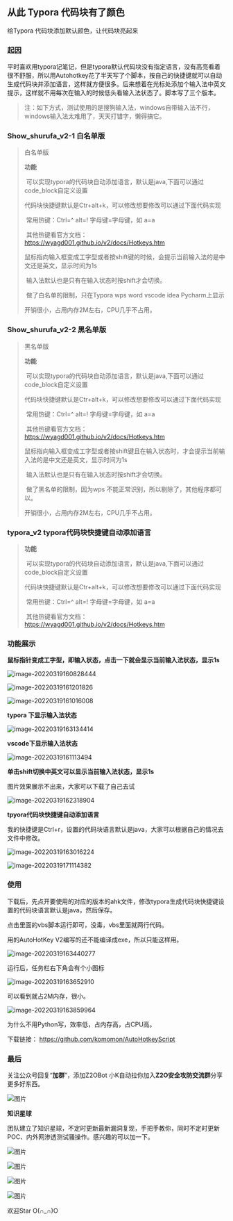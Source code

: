 

## 从此 Typora 代码块有了颜色

给Typora 代码块添加默认颜色，让代码块亮起来



### 起因

平时喜欢用typora记笔记，但是typora默认代码块没有指定语言，没有高亮看着很不舒服，所以用Autohotkey花了半天写了个脚本，按自己的快捷键就可以自动生成代码块并添加语言，这样就方便很多。后来想着在光标处添加个输入法中英文提示，这样就不用每次在输入的时候低头看输入法状态了。脚本写了三个版本。



> 注：如下方式，测试使用的是搜狗输入法，windows自带输入法不行，windows输入法太难用了，天天打错字，懒得搞它。



### Show_shurufa_v2-1 白名单版

> 白名单版
>
> **功能**
>
> ​	可以实现typora的代码块自动添加语言，默认是java,下面可以通过 code_block自定义设置
>
> ​	代码块快捷键默认是Ctr+alt+k，可以修改想要修改可以通过下面代码实现
>
> ​		常用热键：Ctrl=^ alt=! 字母键=字母键，如 a=a
>
> ​		其他热键看官方文档：https://wyagd001.github.io/v2/docs/Hotkeys.htm
>
> ​	鼠标指向输入框变成工字型或者按shift键的时候，会提示当前输入法的是中文还是英文，显示时间为1s
>
> ​	输入法默认也是只有在输入状态时按shift才会切换。
>
> ​	做了白名单的限制，只在Typora wps word vscode idea Pycharm上显示
>
> 开销很小，占用内存2M左右，CPU几乎不占用。

### Show_shurufa_v2-2 黑名单版

> 黑名单版
>
> **功能**
>
> ​	可以实现typora的代码块自动添加语言，默认是java,下面可以通过 code_block自定义设置
>
> ​	代码块快捷键默认是Ctr+alt+k，可以修改想要修改可以通过下面代码实现
>
> ​		常用热键：Ctrl=^ alt=! 字母键=字母键，如 a=a
>
> ​		其他热键看官方文档：https://wyagd001.github.io/v2/docs/Hotkeys.htm
>
> ​	鼠标指向输入框变成工字型或者按shift键且在输入状态时，才会提示当前输入法的是中文还是英文，显示时间为1s
>
> ​	输入法默认也是只有在输入状态时按shift才会切换。
>
> ​	做了黑名单的限制，因为wps 不能正常识别，所以剔除了，其他程序都可以。
>
> 开销很小，占用内存2M左右，CPU几乎不占用。



### typora_v2 typora代码块快捷键自动添加语言

> **功能**
>
> ​	可以实现typora的代码块自动添加语言，默认是java,下面可以通过 code_block自定义设置
>
> ​	代码块快捷键默认是Ctr+alt+k，可以修改想要修改可以通过下面代码实现
>
> ​		常用热键：Ctrl=^ alt=! 字母键=字母键，如 a=a
>
> ​		其他热键看官方文档：https://wyagd001.github.io/v2/docs/Hotkeys.htm





### 功能展示

**鼠标指针变成工字型，即输入状态，点击一下就会显示当前输入法状态，显示1s**

![image-20220319160828444](images/image-20220319160828444.png)

![image-20220319161201826](images/image-20220319161201826.png)

![image-20220319161016008](images/image-20220319161016008.png)

**typora 下显示输入法状态**

![image-20220319163134414](images/image-20220319163134414.png)

**vscode下显示输入法状态**

![image-20220319161113494](images/image-20220319161113494.png)

**单击shift切换中英文可以显示当前输入法状态，显示1s**

图片效果展示不出来，大家可以下载了自己去试

![image-20220319162318904](images/image-20220319162318904.png)



**tpyora代码块快捷键自动添加语言**

我的快捷键是Ctrl+r，设置的代码块语言默认是java，大家可以根据自己的情况去文件中修改。

![image-20220319163016224](images/image-20220319163016224.png)

![image-20220319171114382](images/image-20220319171114382.png)

### 使用

下载后，先点开要使用的对应的版本的ahk文件，修改typora生成代码块快捷键设置的代码块语言默认是java，然后保存。

点击里面的vbs脚本运行即可，没毒，vbs里面就两行代码。

用的AutoHotKey V2编写的还不能编译成exe，所以只能这样用。

![image-20220319163440277](images/image-20220319163440277.png)

运行后，任务栏右下角会有个小图标

![image-20220319163652910](images/image-20220319163652910.png)

可以看到就占2M内存，很小。

![image-20220319163859964](images/image-20220319163859964.png)



为什么不用Python写，效率低，占内存高，占CPU高。



下载链接： https://github.com/komomon/AutoHotkeyScript

### 最后

关注公众号回复“**加群**”，添加Z2OBot 小K自动拉你加入**Z2O安全攻防交流群**分享更多好东西。

![图片](images/640.png)

**知识星球**

团队建立了知识星球，不定时更新最新漏洞复现，手把手教你，同时不定时更新POC、内外网渗透测试骚操作。感兴趣的可以加一下。

![图片](images/640-16476797749971.png)

![图片](images/640-16476797749972.png)

![图片](images/640-16476797749973.png)

![图片](images/640-16476797749984.jpeg)



欢迎Star O(∩_∩)O



































